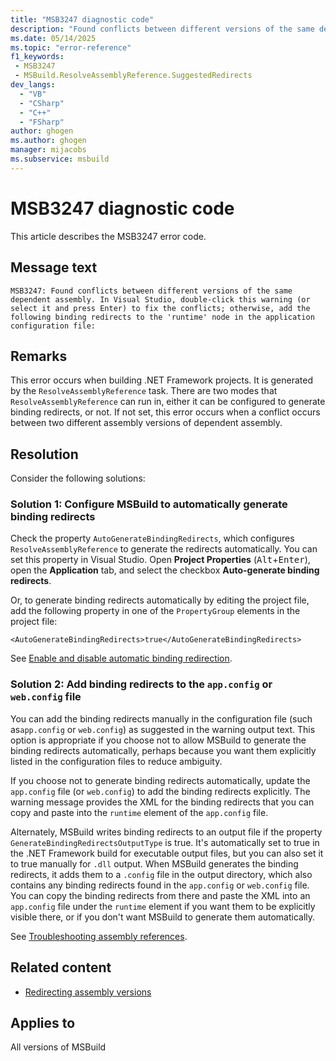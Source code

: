 ```yaml
---
title: "MSB3247 diagnostic code"
description: "Found conflicts between different versions of the same dependent assembly. In Visual Studio, double-click this warning (or select it and press Enter) to fix the conflicts; otherwise, add the following binding redirects to the 'runtime' node in the application configuration file:"
ms.date: 05/14/2025
ms.topic: "error-reference"
f1_keywords:
 - MSB3247
 - MSBuild.ResolveAssemblyReference.SuggestedRedirects
dev_langs:
  - "VB"
  - "CSharp"
  - "C++"
  - "FSharp"
author: ghogen
ms.author: ghogen
manager: mijacobs
ms.subservice: msbuild
---
```


# MSB3247 diagnostic code

<!-- :::ErrorDefinitionDescription::: -->
<!-- :::editable-content name="introDescription"::: -->
This article describes the MSB3247 error code.
<!-- :::editable-content-end::: -->

## Message text

`MSB3247: Found conflicts between different versions of the same dependent assembly. In Visual Studio, double-click this warning (or select it and press Enter) to fix the conflicts; otherwise, add the following binding redirects to the 'runtime' node in the application configuration file:`

<!-- :::editable-content name="postOutputDescription"::: -->
## Remarks

This error occurs when building .NET Framework projects. It is generated by the `ResolveAssemblyReference` task. There are two modes that `ResolveAssemblyReference` can run in, either it can be configured to generate binding redirects, or not. If not set, this error occurs when a conflict occurs between two different assembly versions of dependent assembly.

## Resolution

Consider the following solutions:

### Solution 1: Configure MSBuild to automatically generate binding redirects

Check the property `AutoGenerateBindingRedirects`, which configures `ResolveAssemblyReference` to generate the redirects automatically. You can set this property in Visual Studio. Open **Project Properties** (<kbd>Alt</kbd>+<kbd>Enter</kbd>), open the **Application** tab, and select the checkbox **Auto-generate binding redirects**.

Or, to generate binding redirects automatically by editing the project file, add the following property in one of the `PropertyGroup` elements in the project file:

`<AutoGenerateBindingRedirects>true</AutoGenerateBindingRedirects>`

See [Enable and disable automatic binding redirection](/dotnet/framework/configure-apps/how-to-enable-and-disable-automatic-binding-redirection).

### Solution 2: Add binding redirects to the `app.config` or `web.config` file

You can add the binding redirects manually in the configuration file (such as`app.config` or `web.config`) as suggested in the warning output text. This option is appropriate if you choose not to allow MSBuild to generate the binding redirects automatically, perhaps because you want them explicitly listed in the configuration files to reduce ambiguity.

If you choose not to generate binding redirects automatically, update the `app.config` file (or `web.config`) to add the binding redirects explicitly. The warning message provides the XML for the binding redirects that you can copy and paste into the `runtime` element of the `app.config` file.

Alternately, MSBuild writes binding redirects to an output file if the property `GenerateBindingRedirectsOutputType` is true. It's automatically set to true in the .NET Framework build for executable output files, but you can also set it to true manually for `.dll` output. When MSBuild generates the binding redirects, it adds them to a `.config` file in the output directory, which also contains any binding redirects found in the `app.config` or `web.config` file. You can copy the binding redirects from there and paste the XML into an `app.config` file under the `runtime` element if you want them to be explicitly visible there, or if you don't want MSBuild to generate them automatically.

See [Troubleshooting assembly references](../troubleshoot-assembly-references.md).

## Related content

- [Redirecting assembly versions](/dotnet/framework/configure-apps/redirect-assembly-versions)
<!-- :::editable-content-end::: -->
<!-- :::ErrorDefinitionDescription-end::: -->

## Applies to

All versions of MSBuild
